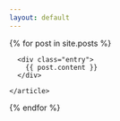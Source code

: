 ```yaml
---
layout: default
---
```


<div class="posts">
  {% for post in site.posts %}
    <article class="post">
      
      <div class="entry">
        {{ post.content }}
      </div>

    </article>
  {% endfor %}
</div>
